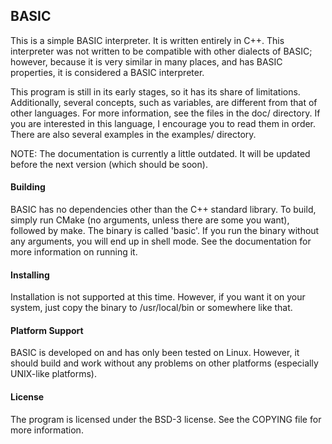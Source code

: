 ## BASIC

This is a simple BASIC interpreter. It is written entirely in C++. This interpreter was not written to be compatible with other dialects of BASIC; however, because it is very similar in many places, and has BASIC properties, it is considered a BASIC interpreter.   

This program is still in its early stages, so it has its share of limitations. Additionally, several concepts, such as variables, are different from that of other languages. For more information, see the files in the doc/ directory. If you are interested in this language, I encourage you to read them in order. There are also several examples in the examples/ directory.   

NOTE: The documentation is currently a little outdated. It will be updated before the next version (which should be soon).   

#### Building
BASIC has no dependencies other than the C++ standard library. To build, simply run CMake (no arguments, unless there are some you want), followed by make. The binary is called 'basic'. If you run the binary without any arguments, you will end up in shell mode. See the documentation for more information on running it.

#### Installing
Installation is not supported at this time. However, if you want it on your system, just copy the binary to /usr/local/bin or somewhere like that.

#### Platform Support
BASIC is developed on and has only been tested on Linux. However, it should build and work without any problems on other platforms (especially UNIX-like platforms).

#### License
The program is licensed under the BSD-3 license. See the COPYING file for more information.
